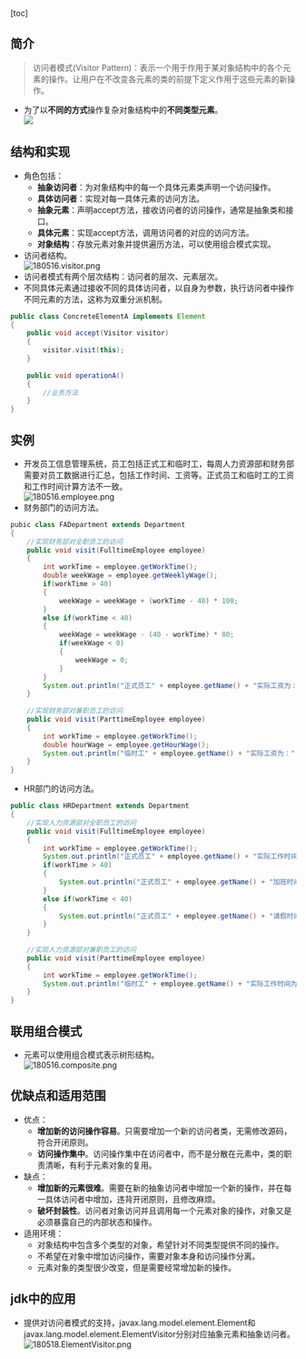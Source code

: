 [toc]
## 简介 ##
> 访问者模式(Visitor Pattern)：表示一个用于作用于某对象结构中的各个元素的操作。让用户在不改变各元素的类的前提下定义作用于这些元素的新操作。

- 为了以**不同的方式**操作复杂对象结构中的**不同类型元素**。<br>![](http://my.csdn.net/uploads/201204/06/1333713447_7456.gif)

## 结构和实现 ##
- 角色包括：
    - **抽象访问者**：为对象结构中的每一个具体元素类声明一个访问操作。
    - **具体访问者**：实现对每一具体元素的访问方法。
    - **抽象元素**：声明accept方法，接收访问者的访问操作，通常是抽象类和接口。
    - **具体元素**：实现accept方法，调用访问者的对应的访问方法。
    - **对象结构**：存放元素对象并提供遍历方法，可以使用组合模式实现。
- 访问者结构。<br>![180516.visitor.png](https://img-blog.csdn.net/20180516221915819)
- 访问者模式有两个层次结构：访问者的层次、元素层次。
- 不同具体元素通过接收不同的具体访问者，以自身为参数，执行访问者中操作不同元素的方法，这称为双重分派机制。
```java
public class ConcreteElementA implements Element  
{  
    public void accept(Visitor visitor)  
    {  
        visitor.visit(this);  
    }  
      
    public void operationA()  
    {  
        //业务方法  
    }  
}  
```

## 实例 ##
- 开发员工信息管理系统，员工包括正式工和临时工，每周人力资源部和财务部需要对员工数据进行汇总，包括工作时间、工资等。正式员工和临时工的工资和工作时间计算方法不一致。<br>![180516.employee.png](https://img-blog.csdn.net/20180516222000978)
- 财务部门的访问方法。
```java
pubic class FADepartment extends Department  
{  
    //实现财务部对全职员工的访问  
    public void visit(FulltimeEmployee employee)  
    {  
        int workTime = employee.getWorkTime();  
        double weekWage = employee.getWeeklyWage();  
        if(workTime > 40)  
        {  
            weekWage = weekWage + (workTime - 40) * 100;  
        }  
        else if(workTime < 40)  
        {  
            weekWage = weekWage - (40 - workTime) * 80;  
            if(weekWage < 0)  
            {  
                weekWage = 0;  
            }  
        }  
        System.out.println("正式员工" + employee.getName() + "实际工资为：" + weekWage + "元。");             
    }  
  
    //实现财务部对兼职员工的访问  
    public void visit(ParttimeEmployee employee)  
    {  
        int workTime = employee.getWorkTime();  
        double hourWage = employee.getHourWage();  
        System.out.println("临时工" + employee.getName() + "实际工资为：" + workTime * hourWage + "元。");       
    }         
}  
```

- HR部门的访问方法。
```java
public class HRDepartment extends Department  
{  
    //实现人力资源部对全职员工的访问  
    public void visit(FulltimeEmployee employee)  
    {  
        int workTime = employee.getWorkTime();  
        System.out.println("正式员工" + employee.getName() + "实际工作时间为：" + workTime + "小时。");  
        if(workTime > 40)  
        {  
            System.out.println("正式员工" + employee.getName() + "加班时间为：" + (workTime - 40) + "小时。");  
        }  
        else if(workTime < 40)  
        {  
            System.out.println("正式员工" + employee.getName() + "请假时间为：" + (40 - workTime) + "小时。");  
        }                         
    }  
  
    //实现人力资源部对兼职员工的访问  
    public void visit(ParttimeEmployee employee)  
    {  
        int workTime = employee.getWorkTime();  
        System.out.println("临时工" + employee.getName() + "实际工作时间为：" + workTime + "小时。");  
    }         
}  
```

## 联用组合模式 ##
- 元素可以使用组合模式表示树形结构。<br>![180516.composite.png](https://img-blog.csdn.net/20180516222205605)

## 优缺点和适用范围 ##
- 优点：
    - **增加新的访问操作容易**。只需要增加一个新的访问者类，无需修改源码，符合开闭原则。
    - **访问操作集中**。访问操作集中在访问者中，而不是分散在元素中，类的职责清晰，有利于元素对象的复用。
- 缺点：
    - **增加新的元素很难**。需要在新的抽象访问者中增加一个新的操作，并在每一具体访问者中增加，违背开闭原则，且修改麻烦。
    - **破坏封装性**。访问者对象访问并且调用每一个元素对象的操作，对象又是必须暴露自己的内部状态和操作。
- 适用环境：
    - 对象结构中包含多个类型的对象，希望针对不同类型提供不同的操作。
    - 不希望在对象中增加访问操作，需要对象本身和访问操作分离。
    - 元素对象的类型很少改变，但是需要经常增加新的操作。

## jdk中的应用 ##
- 提供对访问者模式的支持，javax.lang.model.element.Element和javax.lang.model.element.ElementVisitor分别对应抽象元素和抽象访问者。<br>![180518.ElementVisitor.png](https://img-blog.csdn.net/20180518230330898)